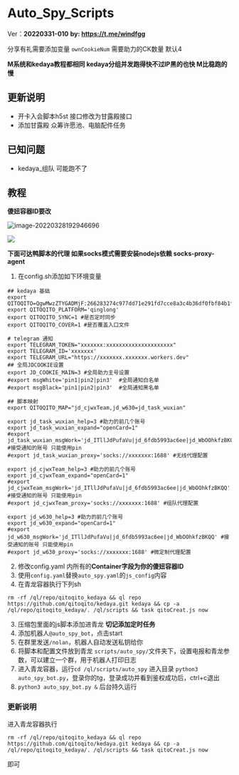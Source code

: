 # Auto_Spy_Scripts
Ver：**20220331-010**
**by: https://t.me/windfgg**

分享有礼需要添加变量 `ownCookieNum` 需要助力的CK数量 默认4

**M系统和kedaya教程都相同 kedaya分组并发跑得快不过IP黑的也快 M比稳跑的慢**

## 更新说明

- 开卡入会脚本h5st 接口修改为甘露殿接口
- 添加甘露殿 众筹许愿池、电脑配件任务

## 已知问题
- kedaya_组队 可能跑不了
## 教程

**傻妞容器ID要改**

![image-20220328192946696](https://pic.rmb.bdstatic.com/bjh/3e4638c0ead038429412991ac716f762.png)

![](https://pic.rmb.bdstatic.com/bjh/24a8ae6d2c6b9f4ccec0b772231b2877.png)

**下面可达鸭脚本的代理 如果socks模式需要安装nodejs依赖 socks-proxy-agent**

1. 在config.sh添加如下环境变量
```shell
## kedaya 基础
export QITOQITO=QgwMwzZTYGADMjF:266283274c977dd71e291fd7cce8a3c4b36df0fbf84b1fce072e7746934165ed:TURINGLAB
export QITOQITO_PLATFORM='qinglong'
export QITOQITO_SYNC=1 #是否定时同步
export QITOQITO_COVER=1 #是否覆盖入口文件

# telegram 通知
export TELEGRAM_TOKEN="xxxxxxx:xxxxxxxxxxxxxxxxxxxxx"
export TELEGRAM_ID='xxxxxxx'
export TELEGRAM_URL="https://xxxxxxx.xxxxxxx.workers.dev"
## 全局JDCOOKIE设置
export JD_COOKIE_MAIN=3 #全局助力主号设置
#export msgWhite='pin1|pin2|pin3'  #全局通知白名单
#export msgBlack='pin1|pin2|pin3'  #全局通知黑名单

## 脚本映射
export QITOQITO_MAP="jd_cjwxTeam,jd_w630=jd_task_wuxian"

export jd_task_wuxian_help=3 #助力的前几个账号
export jd_task_wuxian_expand="openCard=1"
#export jd_task_wuxian_msgWork='jd_ITllJdPufaVu|jd_6fdb5993ac6ee|jd_WbOOhkfzBKQQ' #接受通知的账号 只能使用pin
#export jd_task_wuxian_proxy='socks://xxxxxxx:1688' #无线代理配置

export jd_cjwxTeam_help=3 #助力的前几个账号
export jd_cjwxTeam_expand="openCard=1"
#export jd_cjwxTeam_msgWork='jd_ITllJdPufaVu|jd_6fdb5993ac6ee|jd_WbOOhkfzBKQQ' #接受通知的账号 只能使用pin
#export jd_cjwxTeam_proxy='socks://xxxxxxx:1688' #组队代理配置

export jd_w630_help=3 #助力的前几个账号
export jd_w630_expand="openCard=1"
#export jd_w630_msgWork='jd_ITllJdPufaVu|jd_6fdb5993ac6ee|jd_WbOOhkfzBKQQ' #接受通知的账号 只能使用pin
#export jd_w630_proxy='socks://xxxxxxx:1688' #微定制代理配置
```
2. 修改config.yaml 内所有的**Container字段为你的傻妞容器ID**
2. 使用`config.yaml`替换`auto_spy.yaml`的`js_config`内容
2. 在青龙容器执行下列sh
```shell
rm -rf /ql/repo/qitoqito_kedaya && ql repo https://github.com/qitoqito/kedaya.git kedaya && cp -a /ql/repo/qitoqito_kedaya/. /ql/scripts && task qitoCreat.js now
```
3. 压缩包里面的js脚本添加进青龙 **切记添加定时任务**
4. 添加机器人`@auto_spy_bot`，点击start
5. 在群里发送`/nolan`，机器人自动发送私钥给你
6. 将脚本和配置文件放到青龙 `scripts/auto_spy/`文件夹下，设置电报和青龙参数，可以建立一个群，用于机器人打印日志
7. 进入青龙容器，运行`cd /ql/scripts/auto_spy` 进入目录 `python3 auto_spy_bot.py`，登录你的tg，登录成功并看到鉴权成功后，ctrl+c退出
8. `python3 auto_spy_bot.py &` 后台持久运行
### 更新说明
进入青龙容器执行
```shell
rm -rf /ql/repo/qitoqito_kedaya && ql repo https://github.com/qitoqito/kedaya.git kedaya && cp -a /ql/repo/qitoqito_kedaya/. /ql/scripts && task qitoCreat.js now
```
即可

